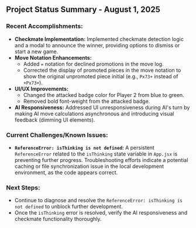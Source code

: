 ## Project Status Summary - August 1, 2025

### Recent Accomplishments:

- **Checkmate Implementation:** Implemented checkmate detection logic and a modal to announce the winner, providing options to dismiss or start a new game.
- **Move Notation Enhancements:**
    - Added `=` notation for declined promotions in the move log.
    - Corrected the display of promoted pieces in the move notation to show the original unpromoted piece initial (e.g., `Px73+` instead of `+Px73+`).
- **UI/UX Improvements:**
    - Changed the attacked badge color for Player 2 from blue to green.
    - Removed bold font-weight from the attacked badge.
- **AI Responsiveness:** Addressed UI unresponsiveness during AI's turn by making AI move calculations asynchronous and introducing visual feedback (dimming UI elements).

### Current Challenges/Known Issues:

- **`ReferenceError: isThinking is not defined`:** A persistent `ReferenceError` related to the `isThinking` state variable in `App.jsx` is preventing further progress. Troubleshooting efforts indicate a potential caching or file synchronization issue in the local development environment, as the code appears correct.

### Next Steps:

- Continue to diagnose and resolve the `ReferenceError: isThinking is not defined` to unblock further development.
- Once the `isThinking` error is resolved, verify the AI responsiveness and checkmate functionality thoroughly.
